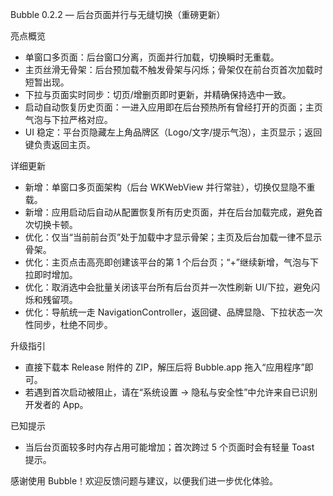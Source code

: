 Bubble 0.2.2 — 后台页面并行与无缝切换（重磅更新）

亮点概览
- 单窗口多页面：后台窗口分离，页面并行加载，切换瞬时无重载。
- 主页丝滑无骨架：后台预加载不触发骨架与闪烁；骨架仅在前台页首次加载时短暂出现。
- 下拉与页面实时同步：切页/增删页即时更新，并精确保持选中一致。
- 启动自动恢复历史页面：一进入应用即在后台预热所有曾经打开的页面；主页气泡与下拉严格对应。
- UI 稳定：平台页隐藏左上角品牌区（Logo/文字/提示气泡），主页显示；返回键负责返回主页。

详细更新
- 新增：单窗口多页面架构（后台 WKWebView 并行常驻），切换仅显隐不重载。
- 新增：应用启动后自动从配置恢复所有历史页面，并在后台加载完成，避免首次切换卡顿。
- 优化：仅当“当前前台页”处于加载中才显示骨架；主页及后台加载一律不显示骨架。
- 优化：主页点击高亮即创建该平台的第 1 个后台页；“+”继续新增，气泡与下拉即时增加。
- 优化：取消选中会批量关闭该平台所有后台页并一次性刷新 UI/下拉，避免闪烁和残留项。
- 优化：导航统一走 NavigationController，返回键、品牌显隐、下拉状态一次性同步，杜绝不同步。

升级指引
- 直接下载本 Release 附件的 ZIP，解压后将 Bubble.app 拖入“应用程序”即可。
- 若遇到首次启动被阻止，请在“系统设置 → 隐私与安全性”中允许来自已识别开发者的 App。

已知提示
- 当后台页面较多时内存占用可能增加；首次跨过 5 个页面时会有轻量 Toast 提示。

感谢使用 Bubble！欢迎反馈问题与建议，以便我们进一步优化体验。
